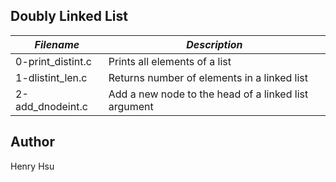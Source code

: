 ## Doubly Linked List

|       *Filename*       |             *Description*                        |
|------------------------|--------------------------------------------------------|
| 0-print_distint.c      | Prints all elements of a list                          |
| 1-dlistint_len.c       | Returns number of elements in a linked list            |
| 2-add_dnodeint.c       | Add a new node to the head of a linked list argument   |




## Author
Henry Hsu

